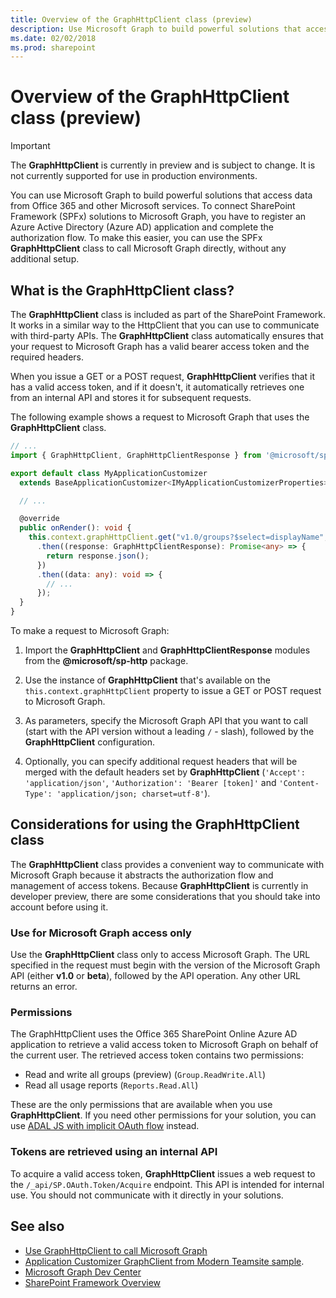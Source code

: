 ```yaml
---
title: Overview of the GraphHttpClient class (preview)
description: Use Microsoft Graph to build powerful solutions that access data from Office 365 and other Microsoft services.
ms.date: 02/02/2018
ms.prod: sharepoint
---
```


# Overview of the GraphHttpClient class (preview)

> [!IMPORTANT]
> The **GraphHttpClient** is currently in preview and is subject to change. It is not currently supported for use in production environments.

You can use Microsoft Graph to build powerful solutions that access data from Office 365 and other Microsoft services. To connect SharePoint Framework (SPFx) solutions to Microsoft Graph, you have to register an Azure Active Directory (Azure AD) application and complete the authorization flow. To make this easier, you can use the SPFx **GraphHttpClient** class to call Microsoft Graph directly, without any additional setup.

## What is the GraphHttpClient class?

The **GraphHttpClient** class is included as part of the SharePoint Framework. It works in a similar way to the HttpClient that you can use to communicate with third-party APIs. The **GraphHttpClient** class automatically ensures that your request to Microsoft Graph has a valid bearer access token and the required headers. 

When you issue a GET or a POST request, **GraphHttpClient** verifies that it has a valid access token, and if it doesn't, it automatically retrieves one from an internal API and stores it for subsequent requests.

The following example shows a request to Microsoft Graph that uses the **GraphHttpClient** class.

```typescript
// ...
import { GraphHttpClient, GraphHttpClientResponse } from '@microsoft/sp-http';

export default class MyApplicationCustomizer
  extends BaseApplicationCustomizer<IMyApplicationCustomizerProperties> {

  // ...

  @override
  public onRender(): void {
    this.context.graphHttpClient.get("v1.0/groups?$select=displayName", GraphHttpClient.configurations.v1)
      .then((response: GraphHttpClientResponse): Promise<any> => {
        return response.json();
      })
      .then((data: any): void => {
        // ...
      });
  }
}
```

To make a request to Microsoft Graph:

1. Import the **GraphHttpClient** and **GraphHttpClientResponse** modules from the **@microsoft/sp-http** package.

2. Use the instance of **GraphHttpClient** that's available on the `this.context.graphHttpClient` property to issue a GET or POST request to Microsoft Graph.

3. As parameters, specify the Microsoft Graph API that you want to call (start with the API version without a leading `/` - slash), followed by the **GraphHttpClient** configuration.

4. Optionally, you can specify additional request headers that will be merged with the default headers set by **GraphHttpClient** (`'Accept': 'application/json'`, `'Authorization': 'Bearer [token]'` and `'Content-Type': 'application/json; charset=utf-8'`).

## Considerations for using the **GraphHttpClient** class

The **GraphHttpClient** class provides a convenient way to communicate with Microsoft Graph because it abstracts the authorization flow and management of access tokens. Because **GraphHttpClient** is currently in developer preview, there are some considerations that you should take into account before using it.

### Use for Microsoft Graph access only

Use the **GraphHttpClient** class only to access Microsoft Graph. The URL specified in the request must begin with the version of the Microsoft Graph API (either **v1.0** or **beta**), followed by the API operation. Any other URL returns an error.

### Permissions

The GraphHttpClient uses the Office 365 SharePoint Online Azure AD application to retrieve a valid access token to Microsoft Graph on behalf of the current user. The retrieved access token contains two permissions:

- Read and write all groups (preview) (`Group.ReadWrite.All`)
- Read all usage reports (`Reports.Read.All`)

These are the only permissions that are available when you use **GraphHttpClient**. If you need other permissions for your solution, you can use [ADAL JS with implicit OAuth flow](web-parts/guidance/call-microsoft-graph-from-your-web-part.md) instead.

### Tokens are retrieved using an internal API

To acquire a valid access token, **GraphHttpClient** issues a web request to the `/_api/SP.OAuth.Token/Acquire` endpoint. This API is intended for internal use. You should not communicate with it directly in your solutions.

## See also

- [Use GraphHttpClient to call Microsoft Graph](call-microsoft-graph-using-graphhttpclient.md)
- [Application Customizer GraphClient from Modern Teamsite sample](https://github.com/SharePoint/sp-dev-fx-extensions/tree/master/samples/js-application-graph-client).
- [Microsoft Graph Dev Center](https://developer.microsoft.com/en-us/graph/)
- [SharePoint Framework Overview](sharepoint-framework-overview.md)
